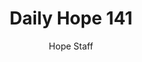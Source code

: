 ---
image: /assets/img/daily-hope-default-artwork.png
title: Daily Hope 141
number: 141
categories:
  - Daily Hope
author: Hope Staff
notes: Daily Hope 141
embed: >-
  <iframe style="border-radius:12px" src="https://open.spotify.com/embed/episode/4oYzm92BS97PSuRaYnooR6?utm_source=generator" width="100%" height="152" frameBorder="0" allowfullscreen="" allow="autoplay; clipboard-write; encrypted-media; fullscreen; picture-in-picture" loading="lazy"></iframe>
---